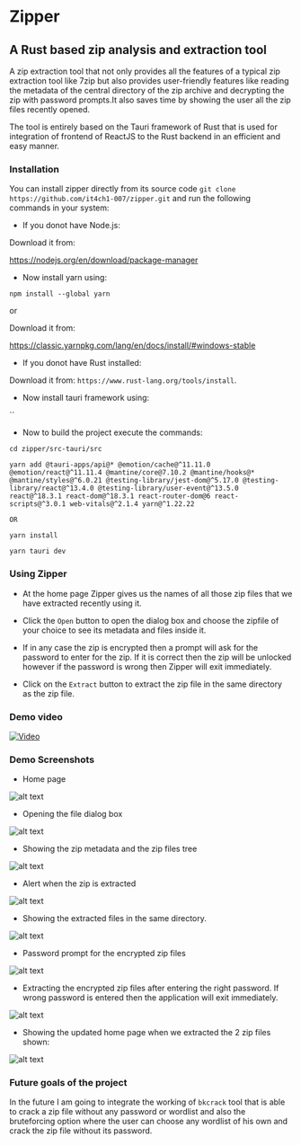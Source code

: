 # Zipper

## A Rust based zip analysis and extraction tool


A zip extraction tool that not only provides all the features of a typical zip extraction tool like 7zip but also provides user-friendly features like reading the metadata of the central directory of the zip archive and decrypting the zip with password prompts.It also saves time by showing the user all the zip files recently opened.

The tool is entirely based on the Tauri framework of Rust that is used for integration of frontend of ReactJS to the Rust backend in an efficient and easy manner. 

### Installation

You can install zipper directly from its source code `git clone https://github.com/it4ch1-007/zipper.git` and run the following commands in your system:


- If you donot have Node.js:

 Download it from: 
 
  https://nodejs.org/en/download/package-manager

- Now install yarn using: 

`npm install --global yarn`

or 

Download it from:

https://classic.yarnpkg.com/lang/en/docs/install/#windows-stable

- If you donot have Rust installed:

Download it from: `https://www.rust-lang.org/tools/install`.

- Now install tauri framework using:

``

- Now to build the project execute the commands:

```
cd zipper/src-tauri/src

yarn add @tauri-apps/api@* @emotion/cache@^11.11.0 @emotion/react@^11.11.4 @mantine/core@7.10.2 @mantine/hooks@* @mantine/styles@^6.0.21 @testing-library/jest-dom@^5.17.0 @testing-library/react@^13.4.0 @testing-library/user-event@^13.5.0 react@^18.3.1 react-dom@^18.3.1 react-router-dom@6 react-scripts@^3.0.1 web-vitals@^2.1.4 yarn@^1.22.22

OR 

yarn install

yarn tauri dev
```

### Using Zipper

- At the home page Zipper gives us the names of all those zip files that we have extracted recently using it. 

- Click the `Open` button to open the dialog box and choose the zipfile of your choice to see its metadata and files inside it.

- If in any case the zip is encrypted then a prompt will ask for the password to enter for the zip. If it is correct then the zip will be unlocked however if the password is wrong then Zipper will exit immediately.

- Click on the `Extract` button to extract the zip file in the same directory as the zip file.

### Demo video

[![Video](utils_images/image-1.png)](https://www.youtube.com/watch?v=1qEU_QrY6qs&ab_channel=AKSHITSINGH)


### Demo Screenshots


- Home page

![alt text](utils_images/image-1.png)

- Opening the file dialog box

![alt text](utils_images/image-2.png)

- Showing the zip metadata and the zip files tree

![alt text](utils_images/image-3.png)

- Alert when the zip is extracted 

![alt text](utils_images/image-4.png)

- Showing the extracted files in the same directory.

![alt text](utils_images/image-5.png)

- Password prompt for the encrypted zip files

![alt text](utils_images/image-6.png)

- Extracting the encrypted zip files after entering the right password. If wrong password is entered then the application will exit immediately.

![alt text](utils_images/image-7.png)

- Showing the updated home page when we extracted the 2 zip files shown:

![alt text](utils_images/image-8.png)


### Future goals of the project

In the future I am going to integrate the working of `bkcrack` tool that is able to crack a zip file without any password or wordlist and also the bruteforcing option where the user can choose any wordlist of his own and crack the zip file without its password. 
